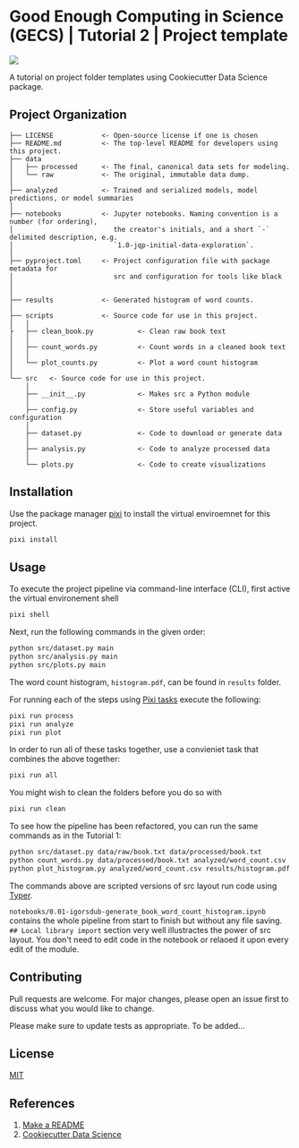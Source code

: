 # Good Enough Computing in Science (GECS) | Tutorial 2 | Project template

<a target="_blank" href="https://cookiecutter-data-science.drivendata.org/">
    <img src="https://img.shields.io/badge/CCDS-Project%20template-328F97?logo=cookiecutter" />
</a>

A tutorial on project folder templates using Cookiecutter Data Science package.

## Project Organization

```text
├── LICENSE            <- Open-source license if one is chosen
├── README.md          <- The top-level README for developers using this project.
├── data
│   ├── processed      <- The final, canonical data sets for modeling.
│   └── raw            <- The original, immutable data dump.
│
├── analyzed           <- Trained and serialized models, model predictions, or model summaries
│
├── notebooks          <- Jupyter notebooks. Naming convention is a number (for ordering),
│                         the creator's initials, and a short `-` delimited description, e.g.
│                         `1.0-jqp-initial-data-exploration`.
│
├── pyproject.toml     <- Project configuration file with package metadata for 
│                         src and configuration for tools like black
│
│
├── results            <- Generated histogram of word counts.
│
├── scripts            <- Source code for use in this project.
│   │
├   ├── clean_book.py           <- Clean raw book text
│   │
│   ├── count_words.py          <- Count words in a cleaned book text
│   │
│   └── plot_counts.py          <- Plot a word count histogram
│
└── src   <- Source code for use in this project.
    │
    ├── __init__.py             <- Makes src a Python module
    │
    ├── config.py               <- Store useful variables and configuration
    │
    ├── dataset.py              <- Code to download or generate data
    │
    ├── analysis.py             <- Code to analyze processed data
    │
    └── plots.py                <- Code to create visualizations
```

## Installation

Use the package manager [pixi](https://pixi.sh) to install the virtual enviroemnet for this project.

```bash
pixi install
```

## Usage

To execute the project pipeline via command-line interface (CLI), first active the virtual environement shell

```bash
pixi shell
```

Next, run the following commands in the given order:

```bash
python src/dataset.py main
python src/analysis.py main
python src/plots.py main
```

The word count histogram, `histogram.pdf`, can be found in `results` folder.

For running each of the steps using [Pixi tasks](https://pixi.sh/latest/workspace/advanced_tasks) execute the following:

```bash
pixi run process
pixi run analyze
pixi run plot
```

In order to run all of these tasks together, use a convieniet task that combines the above together:

```bash
pixi run all
```

You might wish to clean the folders before you do so with

```bash
pixi run clean
```

To see how the pipeline has been refactored, you can run the same commands as in the Tutorial 1:

```bash
python src/dataset.py data/raw/book.txt data/processed/book.txt
python count_words.py data/processed/book.txt analyzed/word_count.csv
python plot_histogram.py analyzed/word_count.csv results/histogram.pdf
```

The commands above are scripted versions of src layout run code using [Typer](https://typer.tiangolo.com/).

`notebooks/0.01-igorsdub-generate_book_word_count_histogram.ipynb` contains the whole pipeline from start to finish but without any file saving. `## Local library import` section very well illustractes the power of src layout. You don't need to edit code in the notebook or relaoed it upon every edit of the module.

## Contributing

Pull requests are welcome. For major changes, please open an issue first
to discuss what you would like to change.

Please make sure to update tests as appropriate. To be added...

## License

[MIT](https://choosealicense.com/licenses/mit/)

## References

1. [Make a README](https://www.makeareadme.com/)
2. [Cookiecutter Data Science](https://cookiecutter-data-science.drivendata.org/)
